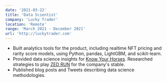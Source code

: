 ```yaml
---
date: '2021-03-22'
title: 'Data Scientist'
company: 'Lucky Trader'
location: 'Remote'
range: 'March 2021 - December 2021'
url: 'http://luckytrader.com'
---
```


- Built analytics tools for the product, including realtime NFT pricing and rarity score models, using Python, pandas, LightGBM, and scikit-learn.
- Provided data science insights for [Know Your Horses](https://knowyourhorses.com). Researched strategies to play [ZED RUN](https://zed.run) for the company's stable.
- Published blog posts and Tweets describing data science methodologies.

